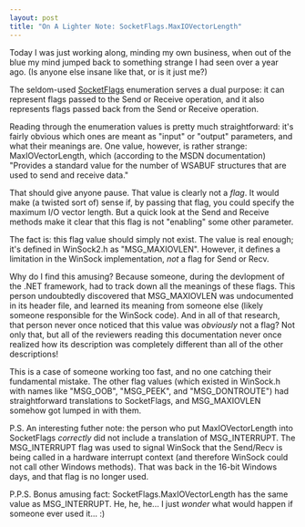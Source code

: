 ```yaml
---
layout: post
title: "On A Lighter Note: SocketFlags.MaxIOVectorLength"
---
```

Today I was just working along, minding my own business, when out of the blue my mind jumped back to something strange I had seen over a year ago. (Is anyone else insane like that, or is it just me?)

The seldom-used [SocketFlags](http://msdn.microsoft.com/en-us/library/system.net.sockets.socketflags.aspx?WT.mc_id=DT-MVP-5000058) enumeration serves a dual purpose: it can represent flags passed to the Send or Receive operation, and it also represents flags passed back from the Send or Receive operation.

Reading through the enumeration values is pretty much straightforward: it's fairly obvious which ones are meant as "input" or "output" parameters, and what their meanings are. One value, however, is rather strange: MaxIOVectorLength, which (according to the MSDN documentation) "Provides a standard value for the number of WSABUF structures that are used to send and receive data."

That should give anyone pause. That value is clearly not a _flag_. It would make (a twisted sort of) sense if, by passing that flag, you could specify the maximum I/O vector length. But a quick look at the Send and Receive methods make it clear that this flag is not "enabling" some other parameter.

The fact is: this flag value should simply not exist. The value is real enough; it's defined in WinSock2.h as "MSG_MAXIOVLEN". However, it defines a limitation in the WinSock implementation, _not_ a flag for Send or Recv.

Why do I find this amusing? Because someone, during the devlopment of the .NET framework, had to track down all the meanings of these flags. This person undoubtedly discovered that MSG_MAXIOVLEN was undocumented in its header file, and learned its meaning from someone else (likely someone responsible for the WinSock code). And in all of that research, that person never once noticed that this value was _obviously_ not a flag? Not only that, but all of the reviewers reading this documentation never once realized how its description was completely different than all of the other descriptions!

This is a case of someone working too fast, and no one catching their fundamental mistake. The other flag values (which existed in WinSock.h with names like "MSG_OOB", "MSG_PEEK", and "MSG_DONTROUTE") had straightforward translations to SocketFlags, and MSG_MAXIOVLEN somehow got lumped in with them.

P.S. An interesting futher note: the person who put MaxIOVectorLength into SocketFlags _correctly_ did not include a translation of MSG_INTERRUPT. The MSG_INTERRUPT flag was used to signal WinSock that the Send/Recv is being called in a hardware interrupt context (and therefore WinSock could not call other Windows methods). That was back in the 16-bit Windows days, and that flag is no longer used.

P.P.S. Bonus amusing fact: SocketFlags.MaxIOVectorLength has the same value as MSG_INTERRUPT. He, he, he... I just _wonder_ what would happen if someone ever used it... :)

